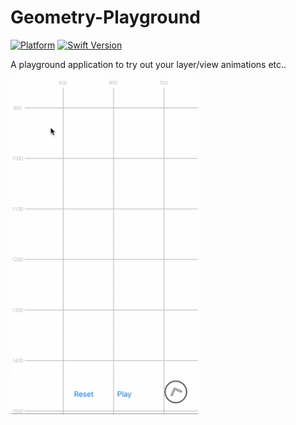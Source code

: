 # Geometry-Playground

[![Platform](https://img.shields.io/cocoapods/p/LFAlertController.svg?style=flat)](http://cocoapods.org/pods/LFAlertController)
[![Swift Version][swift-image]][swift-url]

A playground application to try out your layer/view animations etc..

<img src="/screenshot.gif" width="300px">


[swift-image]:https://img.shields.io/badge/swift-3.0-orange.svg
[swift-url]: https://swift.org/
